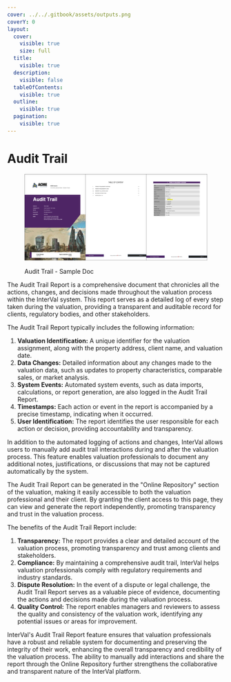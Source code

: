 ```yaml
---
cover: ../../.gitbook/assets/outputs.png
coverY: 0
layout:
  cover:
    visible: true
    size: full
  title:
    visible: true
  description:
    visible: false
  tableOfContents:
    visible: true
  outline:
    visible: true
  pagination:
    visible: true
---
```


# Audit Trail

<figure><img src="../../.gitbook/assets/Audit Trail - Sample Doc" alt=""><figcaption><p>Audit Trail - Sample Doc</p></figcaption></figure>

The Audit Trail Report is a comprehensive document that chronicles all the actions, changes, and decisions made throughout the valuation process within the InterVal system. This report serves as a detailed log of every step taken during the valuation, providing a transparent and auditable record for clients, regulatory bodies, and other stakeholders.

The Audit Trail Report typically includes the following information:

1. **Valuation Identification:** A unique identifier for the valuation assignment, along with the property address, client name, and valuation date.
2. **Data Changes:** Detailed information about any changes made to the valuation data, such as updates to property characteristics, comparable sales, or market analysis.
3. **System Events:** Automated system events, such as data imports, calculations, or report generation, are also logged in the Audit Trail Report.
4. **Timestamps:** Each action or event in the report is accompanied by a precise timestamp, indicating when it occurred.
5. **User Identification:** The report identifies the user responsible for each action or decision, providing accountability and transparency.

In addition to the automated logging of actions and changes, InterVal allows users to manually add audit trail interactions during and after the valuation process. This feature enables valuation professionals to document any additional notes, justifications, or discussions that may not be captured automatically by the system.

The Audit Trail Report can be generated in the "Online Repository" section of the valuation, making it easily accessible to both the valuation professional and their client. By granting the client access to this page, they can view and generate the report independently, promoting transparency and trust in the valuation process.

The benefits of the Audit Trail Report include:

1. **Transparency:** The report provides a clear and detailed account of the valuation process, promoting transparency and trust among clients and stakeholders.
2. **Compliance:** By maintaining a comprehensive audit trail, InterVal helps valuation professionals comply with regulatory requirements and industry standards.
3. **Dispute Resolution:** In the event of a dispute or legal challenge, the Audit Trail Report serves as a valuable piece of evidence, documenting the actions and decisions made during the valuation process.
4. **Quality Control:** The report enables managers and reviewers to assess the quality and consistency of the valuation work, identifying any potential issues or areas for improvement.

InterVal's Audit Trail Report feature ensures that valuation professionals have a robust and reliable system for documenting and preserving the integrity of their work, enhancing the overall transparency and credibility of the valuation process. The ability to manually add interactions and share the report through the Online Repository further strengthens the collaborative and transparent nature of the InterVal platform.

